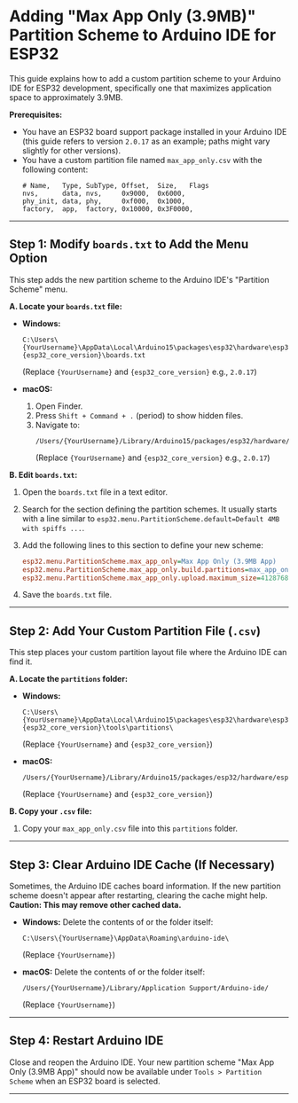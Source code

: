 # Adding "Max App Only (3.9MB)" Partition Scheme to Arduino IDE for ESP32

This guide explains how to add a custom partition scheme to your Arduino IDE for ESP32 development, specifically one that maximizes application space to approximately 3.9MB.

**Prerequisites:**
* You have an ESP32 board support package installed in your Arduino IDE (this guide refers to version `2.0.17` as an example; paths might vary slightly for other versions).
* You have a custom partition file named `max_app_only.csv` with the following content:
    ```csv
    # Name,   Type, SubType, Offset,  Size,   Flags
    nvs,      data, nvs,     0x9000,  0x6000,
    phy_init, data, phy,     0xf000,  0x1000,
    factory,  app,  factory, 0x10000, 0x3F0000,
    ```

---

## Step 1: Modify `boards.txt` to Add the Menu Option

This step adds the new partition scheme to the Arduino IDE's "Partition Scheme" menu.

**A. Locate your `boards.txt` file:**

* **Windows:**
    ```
    C:\Users\{YourUsername}\AppData\Local\Arduino15\packages\esp32\hardware\esp32\{esp32_core_version}\boards.txt
    ```
    (Replace `{YourUsername}` and `{esp32_core_version}` e.g., `2.0.17`)

* **macOS:**
    1.  Open Finder.
    2.  Press `Shift + Command + .` (period) to show hidden files.
    3.  Navigate to:
        ```
        /Users/{YourUsername}/Library/Arduino15/packages/esp32/hardware/esp32/{esp32_core_version}/boards.txt
        ```
        (Replace `{YourUsername}` and `{esp32_core_version}` e.g., `2.0.17`)

**B. Edit `boards.txt`:**

1.  Open the `boards.txt` file in a text editor.
2.  Search for the section defining the partition schemes. It usually starts with a line similar to `esp32.menu.PartitionScheme.default=Default 4MB with spiffs ...`.
3.  Add the following lines to this section to define your new scheme:

    ```ini
    esp32.menu.PartitionScheme.max_app_only=Max App Only (3.9MB App)
    esp32.menu.PartitionScheme.max_app_only.build.partitions=max_app_only
    esp32.menu.PartitionScheme.max_app_only.upload.maximum_size=4128768
    ```
4.  Save the `boards.txt` file.

---

## Step 2: Add Your Custom Partition File (`.csv`)

This step places your custom partition layout file where the Arduino IDE can find it.

**A. Locate the `partitions` folder:**

* **Windows:**
    ```
    C:\Users\{YourUsername}\AppData\Local\Arduino15\packages\esp32\hardware\esp32\{esp32_core_version}\tools\partitions\
    ```
    (Replace `{YourUsername}` and `{esp32_core_version}`)

* **macOS:**
    ```
    /Users/{YourUsername}/Library/Arduino15/packages/esp32/hardware/esp32/{esp32_core_version}/tools/partitions/
    ```
    (Replace `{YourUsername}` and `{esp32_core_version}`)

**B. Copy your `.csv` file:**

1.  Copy your `max_app_only.csv` file into this `partitions` folder.

---

## Step 3: Clear Arduino IDE Cache (If Necessary)

Sometimes, the Arduino IDE caches board information. If the new partition scheme doesn't appear after restarting, clearing the cache might help. **Caution: This may remove other cached data.**

* **Windows:** Delete the contents of or the folder itself:
    ```
    C:\Users\{YourUsername}\AppData\Roaming\arduino-ide\
    ```
    (Replace `{YourUsername}`)

* **macOS:** Delete the contents of or the folder itself:
    ```
    /Users/{YourUsername}/Library/Application Support/Arduino-ide/
    ```
    (Replace `{YourUsername}`)

---

## Step 4: Restart Arduino IDE

Close and reopen the Arduino IDE. Your new partition scheme "Max App Only (3.9MB App)" should now be available under `Tools > Partition Scheme` when an ESP32 board is selected.

---